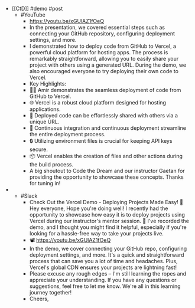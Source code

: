- [[CtD]] #demo #post
	- #YouTube
		- https://youtu.be/xGUlAZ1fOeQ
		- In the presentation, we covered essential steps such as connecting your GitHub repository, configuring deployment settings, and more.
		- I demonstrated how to deploy code from GitHub to Vercel, a powerful cloud platform for hosting apps. The process is remarkably straightforward, allowing you to easily share your project with others using a generated URL. During the demo, we also encouraged everyone to try deploying their own code to Vercel.
		- Key Highlights:
		- 👨‍💻 Amir demonstrates the seamless deployment of code from GitHub to Vercel.
		- 🌐 Vercel is a robust cloud platform designed for hosting applications.
		- 🚀 Deployed code can be effortlessly shared with others via a unique URL.
		- 🔄 Continuous integration and continuous deployment streamline the entire deployment process.
		- 🔒 Utilizing environment files is crucial for keeping API keys secure.
		- 📦 Vercel enables the creation of files and other actions during the build process.
		- A big shoutout to Code the Dream and our instructor Gaetan for providing the opportunity to showcase these concepts. Thanks for tuning in!
-
	- #Slack
		- Check Out the Vercel Demo - Deploying Projects Made Easy! 🚀
		  Hey everyone,
		  Hope you're doing well! I recently had the opportunity to showcase how easy it is to deploy projects using Vercel during our instructor's mentor session. 🎉 I've recorded the demo, and I thought you might find it helpful, especially if you're looking for a hassle-free way to take your projects live.
		- 📽️ https://youtu.be/xGUlAZ1fOeQ
		- In the demo, we cover connecting your GitHub repo, configuring deployment settings, and more. It's a quick and straightforward process that can save you a lot of time and headaches. Plus, Vercel's global CDN ensures your projects are lightning fast!
		- Please excuse any rough edges – I'm still learning the ropes and appreciate your understanding. If you have any questions or suggestions, feel free to let me know. We're all in this learning journey together!
		- Cheers,